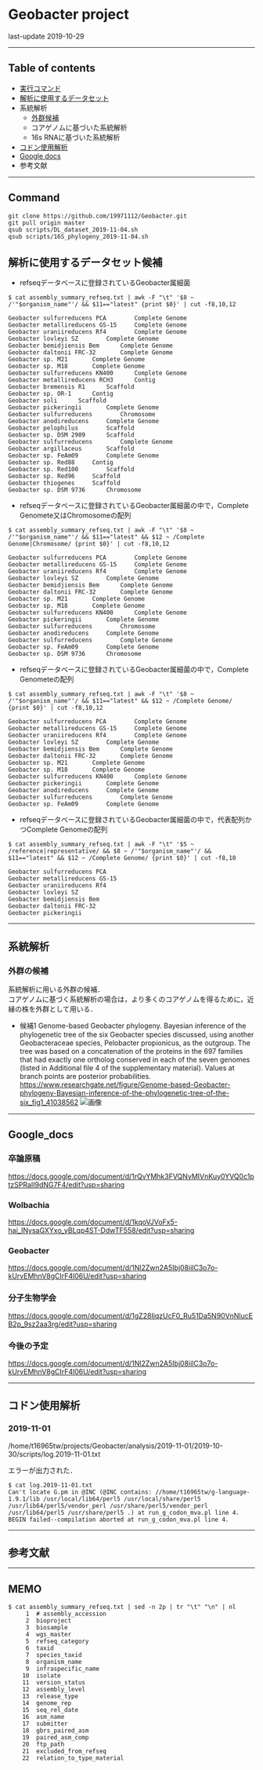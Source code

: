 # Geobacter project

last-update 2019-10-29

-------------------------------------------------
## Table of contents

- [実行コマンド](#Command)
- [解析に使用するデータセット](#解析に使用するデータセット候補)
- 系統解析
  - [外群候補](#外群の候補)
  - コアゲノムに基づいた系統解析
  - 16s RNAに基づいた系統解析
- [コドン使用解析](#コドン使用解析)
- [Google docs](#Google_docs)
- 参考文献


-------------------------------------------------
## Command

```
git clone https://github.com/19971112/Geobacter.git
git pull origin master
qsub scripts/DL_dataset_2019-11-04.sh
qsub scripts/16S_phylogeny_2019-11-04.sh
```

## 解析に使用するデータセット候補

- refseqデータベースに登録されているGeobacter属細菌
```
$ cat assembly_summary_refseq.txt | awk -F "\t" '$8 ~ /'"$organism_name"'/ && $11=="latest" {print $0}' | cut -f8,10,12

Geobacter sulfurreducens PCA		Complete Genome
Geobacter metallireducens GS-15		Complete Genome
Geobacter uraniireducens Rf4		Complete Genome
Geobacter lovleyi SZ		Complete Genome
Geobacter bemidjiensis Bem		Complete Genome
Geobacter daltonii FRC-32		Complete Genome
Geobacter sp. M21		Complete Genome
Geobacter sp. M18		Complete Genome
Geobacter sulfurreducens KN400		Complete Genome
Geobacter metallireducens RCH3		Contig
Geobacter bremensis R1		Scaffold
Geobacter sp. OR-1		Contig
Geobacter soli		Scaffold
Geobacter pickeringii		Complete Genome
Geobacter sulfurreducens		Chromosome
Geobacter anodireducens		Complete Genome
Geobacter pelophilus		Scaffold
Geobacter sp. DSM 2909		Scaffold
Geobacter sulfurreducens		Complete Genome
Geobacter argillaceus		Scaffold
Geobacter sp. FeAm09		Complete Genome
Geobacter sp. Red88		Contig
Geobacter sp. Red100		Scaffold
Geobacter sp. Red96		Scaffold
Geobacter thiogenes		Scaffold
Geobacter sp. DSM 9736		Chromosome
```

- refseqデータベースに登録されているGeobacter属細菌の中で，Complete Genomete又はChromosomeの配列
```
$ cat assembly_summary_refseq.txt | awk -F "\t" '$8 ~ /'"$organism_name"'/ && $11=="latest" && $12 ~ /Complete Genome|Chromosome/ {print $0}' | cut -f8,10,12

Geobacter sulfurreducens PCA		Complete Genome
Geobacter metallireducens GS-15		Complete Genome
Geobacter uraniireducens Rf4		Complete Genome
Geobacter lovleyi SZ		Complete Genome
Geobacter bemidjiensis Bem		Complete Genome
Geobacter daltonii FRC-32		Complete Genome
Geobacter sp. M21		Complete Genome
Geobacter sp. M18		Complete Genome
Geobacter sulfurreducens KN400		Complete Genome
Geobacter pickeringii		Complete Genome
Geobacter sulfurreducens		Chromosome
Geobacter anodireducens		Complete Genome
Geobacter sulfurreducens		Complete Genome
Geobacter sp. FeAm09		Complete Genome
Geobacter sp. DSM 9736		Chromosome
```

- refseqデータベースに登録されているGeobacter属細菌の中で，Complete Genometeの配列
```
$ cat assembly_summary_refseq.txt | awk -F "\t" '$8 ~ /'"$organism_name"'/ && $11=="latest" && $12 ~ /Complete Genome/ {print $0}' | cut -f8,10,12

Geobacter sulfurreducens PCA		Complete Genome
Geobacter metallireducens GS-15		Complete Genome
Geobacter uraniireducens Rf4		Complete Genome
Geobacter lovleyi SZ		Complete Genome
Geobacter bemidjiensis Bem		Complete Genome
Geobacter daltonii FRC-32		Complete Genome
Geobacter sp. M21		Complete Genome
Geobacter sp. M18		Complete Genome
Geobacter sulfurreducens KN400		Complete Genome
Geobacter pickeringii		Complete Genome
Geobacter anodireducens		Complete Genome
Geobacter sulfurreducens		Complete Genome
Geobacter sp. FeAm09		Complete Genome
```

- refseqデータベースに登録されているGeobacter属細菌の中で，代表配列かつComplete Genomeの配列

```
$ cat assembly_summary_refseq.txt | awk -F "\t" '$5 ~ /reference|representative/ && $8 ~ /'"$organism_name"'/ && $11=="latest" && $12 ~ /Complete Genome/ {print $0}' | cut -f8,10

Geobacter sulfurreducens PCA	
Geobacter metallireducens GS-15	
Geobacter uraniireducens Rf4	
Geobacter lovleyi SZ	
Geobacter bemidjiensis Bem	
Geobacter daltonii FRC-32	
Geobacter pickeringii	
```

-------------------------------------------------

## 系統解析

### 外群の候補

系統解析に用いる外群の候補．  
コアゲノムに基づく系統解析の場合は，より多くのコアゲノムを得るために，近縁の株を外群として用いる．

- 候補1
Genome-based Geobacter phylogeny. Bayesian inference of the phylogenetic tree of the six Geobacter species discussed, using another Geobacteraceae species, Pelobacter propionicus, as the outgroup. The tree was based on a concatenation of the proteins in the 697 families that had exactly one ortholog conserved in each of the seven genomes (listed in Additional file 4 of the supplementary material). Values at branch points are posterior probabilities.  
https://www.researchgate.net/figure/Genome-based-Geobacter-phylogeny-Bayesian-inference-of-the-phylogenetic-tree-of-the-six_fig1_41038562
![画像](https://www.researchgate.net/publication/41038562/figure/fig1/AS:213951632678912@1428021452070/Genome-based-Geobacter-phylogeny-Bayesian-inference-of-the-phylogenetic-tree-of-the-six.png)  


-------------------------------------------------
## Google_docs


### 卒論原稿  
https://docs.google.com/document/d/1rQvYMhk3FVQNyMIVnKuy0YVQ0c1ptzSPRaII9dNG7F4/edit?usp=sharing

### Wolbachia
https://docs.google.com/document/d/1kqoVJVoFx5-hai_INysaGXYxo_yBLqp4ST-DdwTF558/edit?usp=sharing

### Geobacter 
https://docs.google.com/document/d/1Nl2Zwn2A5Ibj08iilC3o7o-kUrvEMhnV8gCIrF4l06U/edit?usp=sharing

### 分子生物学会
https://docs.google.com/document/d/1gZ28IjqzUcF0_Ru51Da5N90VnNlucEB2p_9sz2aa3rg/edit?usp=sharing

### 今後の予定
https://docs.google.com/document/d/1Nl2Zwn2A5Ibj08iilC3o7o-kUrvEMhnV8gCIrF4l06U/edit?usp=sharing

-------------------------------------------------

## コドン使用解析


### 2019-11-01 
/home/t16965tw/projects/Geobacter/analysis/2019-11-01/2019-10-30/scripts/log.2019-11-01.txt  

エラーが出力された．
```
$ cat log.2019-11-01.txt 
Can't locate G.pm in @INC (@INC contains: //home/t16965tw/g-language-1.9.1/lib /usr/local/lib64/perl5 /usr/local/share/perl5 /usr/lib64/perl5/vendor_perl /usr/share/perl5/vendor_perl /usr/lib64/perl5 /usr/share/perl5 .) at run_g_codon_mva.pl line 4.
BEGIN failed--compilation aborted at run_g_codon_mva.pl line 4.

```
-------------------------------------------------

## 参考文献

---
## MEMO

```
$ cat assembly_summary_refseq.txt | sed -n 2p | tr "\t" "\n" | nl
     1	# assembly_accession
     2	bioproject
     3	biosample
     4	wgs_master
     5	refseq_category
     6	taxid
     7	species_taxid
     8	organism_name
     9	infraspecific_name
    10	isolate
    11	version_status
    12	assembly_level
    13	release_type
    14	genome_rep
    15	seq_rel_date
    16	asm_name
    17	submitter
    18	gbrs_paired_asm
    19	paired_asm_comp
    20	ftp_path
    21	excluded_from_refseq
    22	relation_to_type_material
```
